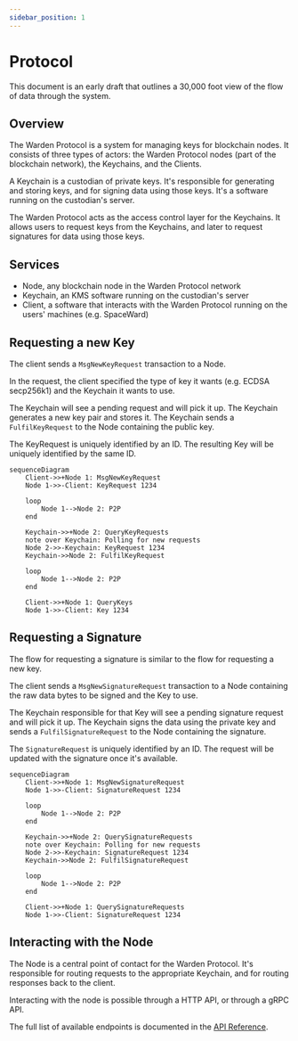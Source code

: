 ```yaml
---
sidebar_position: 1
---
```


# Protocol

This document is an early draft that outlines a 30,000 foot view of the flow of
data through the system.


## Overview

The Warden Protocol is a system for managing keys for blockchain nodes. It
consists of three types of actors: the Warden Protocol nodes (part of the
blockchain network), the Keychains, and the Clients.

A Keychain is a custodian of private keys. It's responsible for generating and
storing keys, and for signing data using those keys. It's a software running on
the custodian's server. 

The Warden Protocol acts as the access control layer for the Keychains. It
allows users to request keys from the Keychains, and later to request
signatures for data using those keys.


## Services

- Node, any blockchain node in the Warden Protocol network
- Keychain, an KMS software running on the custodian's server
- Client, a software that interacts with the Warden Protocol running on the
  users' machines (e.g. SpaceWard)


## Requesting a new Key

The client sends a `MsgNewKeyRequest` transaction to a Node.

In the request, the client specified the type of key it wants (e.g. ECDSA
secp256k1) and the Keychain it wants to use.

The Keychain will see a pending request and will pick it up. The Keychain
generates a new key pair and stores it. The Keychain sends a `FulfilKeyRequest`
to the Node containing the public key.

The KeyRequest is uniquely identified by an ID. The resulting Key will be
uniquely identified by the same ID.

```mermaid
sequenceDiagram
    Client->>+Node 1: MsgNewKeyRequest
    Node 1->>-Client: KeyRequest 1234

    loop
        Node 1-->Node 2: P2P
    end

    Keychain->>+Node 2: QueryKeyRequests
    note over Keychain: Polling for new requests
    Node 2->>-Keychain: KeyRequest 1234
    Keychain->>Node 2: FulfilKeyRequest

    loop
        Node 1-->Node 2: P2P
    end

    Client->>+Node 1: QueryKeys
    Node 1->>-Client: Key 1234
```


## Requesting a Signature

The flow for requesting a signature is similar to the flow for requesting a new
key.

The client sends a `MsgNewSignatureRequest` transaction to a Node containing the
raw data bytes to be signed and the Key to use.

The Keychain responsible for that Key will see a pending signature request and
will pick it up. The Keychain signs the data using the private key and sends a
`FulfilSignatureRequest` to the Node containing the signature.

The `SignatureRequest` is uniquely identified by an ID. The request will be
updated with the signature once it's available.

```mermaid
sequenceDiagram
    Client->>+Node 1: MsgNewSignatureRequest
    Node 1->>-Client: SignatureRequest 1234

    loop
        Node 1-->Node 2: P2P
    end

    Keychain->>+Node 2: QuerySignatureRequests
    note over Keychain: Polling for new requests
    Node 2->>-Keychain: SignatureRequest 1234
    Keychain->>Node 2: FulfilSignatureRequest

    loop
        Node 1-->Node 2: P2P
    end

    Client->>+Node 1: QuerySignatureRequests
    Node 1->>-Client: SignatureRequest 1234
```


## Interacting with the Node

The Node is a central point of contact for the Warden Protocol. It's
responsible for routing requests to the appropriate Keychain, and for routing
responses back to the client.

Interacting with the node is possible through a HTTP API, or through a gRPC
API.

The full list of available endpoints is documented in the [API
Reference](./api).
